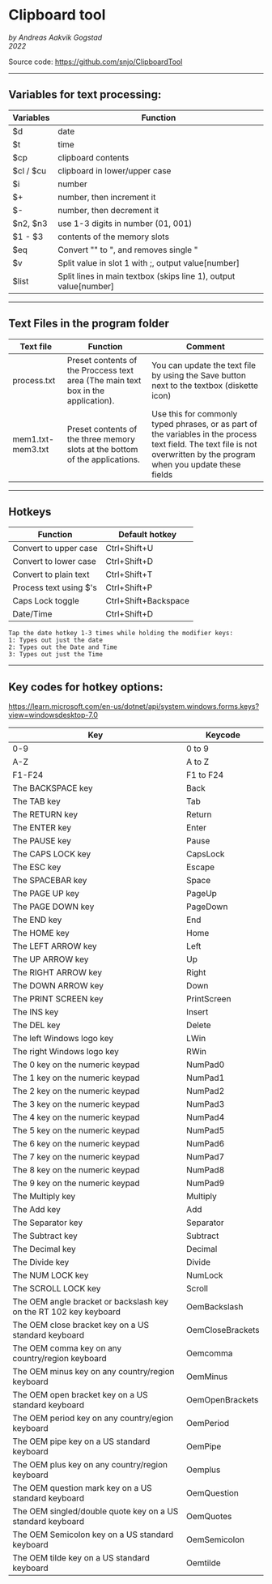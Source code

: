 # Clipboard tool
*by Andreas Aakvik Gogstad*  
*2022*

Source code:
https://github.com/snjo/ClipboardTool

-----------------------------------------
## Variables for text processing:

|Variables|Function                                       |
|---------|-----------------------------------------------|
|$d       |date                                           |
|$t       |time                                           |
|$cp	  |clipboard contents                             |
|$cl / $cu|clipboard in lower/upper case                  |
|$i       |number                                         |
|$+       |number, then increment it                      |
|$-       |number, then decrement it                      |
|$n2, $n3 |use 1-3 digits in number (01, 001)             |
|$1 - $3  |contents of the memory slots                   |
|$eq      |Convert \"\" to \", and removes single \"      |
|$v       |Split value in slot 1 with ;, output value[number] |
|$list    |Split lines in main textbox (skips line 1), output value[number] |

-----------------------------------------
## Text Files in the program folder

|Text file		|Function	|Comment	|
|---|---|---|
|process.txt		|Preset contents of the Proccess text area (The main text box in the application).|You can update the text file by using the Save button next to the textbox (diskette icon)|
|mem1.txt-mem3.txt	|Preset contents of the three memory slots at the bottom of the applications.|			Use this for commonly typed phrases, or as part of the variables in the process text field.			The text file is not overwritten by the program when you update these fields|

-----------------------------------------
## Hotkeys


|Function                       |Default hotkey         |
|-------------------------------|-----------------------|
|Convert to upper case		|Ctrl+Shift+U		|
|Convert to lower case		|Ctrl+Shift+D		|
|Convert to plain text		|Ctrl+Shift+T		|
|Process text using $'s		|Ctrl+Shift+P		|
|Caps Lock toggle		|Ctrl+Shift+Backspace	|
|Date/Time			|Ctrl+Shift+D		|

	Tap the date hotkey 1-3 times while holding the modifier keys:
	1: Types out just the date
	2: Types out the Date and Time
	3: Types out just the Time

-----------------------------------------
## Key codes for hotkey options:
https://learn.microsoft.com/en-us/dotnet/api/system.windows.forms.keys?view=windowsdesktop-7.0

|Key|Keycode|
|---|-------|
|0-9|0 to 9|
|A-Z|A to Z|
|F1-F24|F1 to F24|
|The BACKSPACE key|Back|
|The TAB key|Tab|
|The RETURN key|Return|
|The ENTER key|Enter|
|The PAUSE key|Pause|
|The CAPS LOCK key|CapsLock|
|The ESC key|Escape|
|The SPACEBAR key|Space|
|The PAGE UP key|PageUp|
|The PAGE DOWN key|PageDown|
|The END key|End|
|The HOME key|Home|
|The LEFT ARROW key|Left|
|The UP ARROW key|Up|
|The RIGHT ARROW key|Right|
|The DOWN ARROW key|Down|
|The PRINT SCREEN key|PrintScreen|
|The INS key|Insert|
|The DEL key|Delete|
|The left Windows logo key|LWin|
|The right Windows logo key|RWin|
|The 0 key on the numeric keypad|NumPad0|
|The 1 key on the numeric keypad|NumPad1|
|The 2 key on the numeric keypad|NumPad2|
|The 3 key on the numeric keypad|NumPad3|
|The 4 key on the numeric keypad|NumPad4|
|The 5 key on the numeric keypad|NumPad5|
|The 6 key on the numeric keypad|NumPad6|
|The 7 key on the numeric keypad|NumPad7|
|The 8 key on the numeric keypad|NumPad8|
|The 9 key on the numeric keypad|NumPad9|
|The Multiply key|Multiply|
|The Add key|Add|
|The Separator key|Separator|
|The Subtract key|Subtract|
|The Decimal key|Decimal|
|The Divide key|Divide|
|The NUM LOCK key|NumLock|
|The SCROLL LOCK key|Scroll|
|The OEM angle bracket or backslash key on the RT 102 key keyboard|OemBackslash|
|The OEM close bracket key on a US standard keyboard|OemCloseBrackets|
|The OEM comma key on any country/region keyboard|Oemcomma|
|The OEM minus key on any country/region keyboard|OemMinus|
|The OEM open bracket key on a US standard keyboard|OemOpenBrackets|
|The OEM period key on any country/egion keyboard|OemPeriod|
|The OEM pipe key on a US standard keyboard|OemPipe|
|The OEM plus key on any country/region keyboard|Oemplus|
|The OEM question mark key on a US standard keyboard|OemQuestion|
|The OEM singled/double quote key on a US standard keyboard|OemQuotes|
|The OEM Semicolon key on a US standard keyboard|OemSemicolon|
|The OEM tilde key on a US standard keyboard|Oemtilde|
